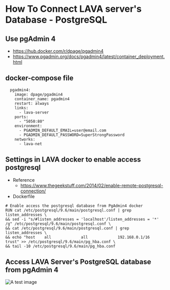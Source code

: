 # How To Connect LAVA server's Database - PostgreSQL

## Use pgAdmin 4
  * https://hub.docker.com/r/dpage/pgadmin4
  * https://www.pgadmin.org/docs/pgadmin4/latest/container_deployment.html

## docker-compose file
```
  pgadmin4:
    image: dpage/pgadmin4
    container_name: pgadmin4
    restart: always
    links:
      - lava-server
    ports:
      - "5050:80"
    environment:
      - PGADMIN_DEFAULT_EMAIL=user@email.com
      - PGADMIN_DEFAULT_PASSWORD=SuperStrongPassword
    networks:
      - lava-net

```

## Settings in LAVA docker to enable access postgresql
  * Reference
    * https://www.thegeekstuff.com/2014/02/enable-remote-postgresql-connection/
  * Dockerfile
  ```
  # Enable access the postgresql database from PgAdmin4 docker
RUN cat /etc/postgresql/9.6/main/postgresql.conf | grep listen_addresses \
 && sed -i "s/#listen_addresses = 'localhost'/listen_addresses = '*'         /g" /etc/postgresql/9.6/main/postgresql.conf \
 && cat /etc/postgresql/9.6/main/postgresql.conf | grep listen_addresses \
 && echo "host    all             all             192.168.0.1/16          trust" >> /etc/postgresql/9.6/main/pg_hba.conf \
 && tail -10 /etc/postgresql/9.6/main/pg_hba.conf
  ```

## Access LAVA Server's PostgreSQL database from pgAdmin 4
![A test image](https://user-images.githubusercontent.com/15996047/68895176-c8defd80-06f6-11ea-9709-23fe27c6fcc3.png)
